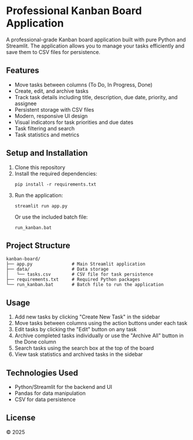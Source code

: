 # Professional Kanban Board Application

A professional-grade Kanban board application built with pure Python and Streamlit. The application allows you to manage your tasks efficiently and save them to CSV files for persistence.

## Features

- Move tasks between columns (To Do, In Progress, Done)
- Create, edit, and archive tasks
- Track task details including title, description, due date, priority, and assignee
- Persistent storage with CSV files
- Modern, responsive UI design
- Visual indicators for task priorities and due dates
- Task filtering and search
- Task statistics and metrics

## Setup and Installation

1. Clone this repository
2. Install the required dependencies:
   ```
   pip install -r requirements.txt
   ```
3. Run the application:
   ```
   streamlit run app.py
   ```
   Or use the included batch file:
   ```
   run_kanban.bat
   ```

## Project Structure

```
kanban-board/
├── app.py               # Main Streamlit application
├── data/                # Data storage
│   └── tasks.csv        # CSV file for task persistence
├── requirements.txt     # Required Python packages
└── run_kanban.bat       # Batch file to run the application
```

## Usage

1. Add new tasks by clicking "Create New Task" in the sidebar
2. Move tasks between columns using the action buttons under each task
3. Edit tasks by clicking the "Edit" button on any task
4. Archive completed tasks individually or use the "Archive All" button in the Done column
5. Search tasks using the search box at the top of the board
6. View task statistics and archived tasks in the sidebar

## Technologies Used

- Python/Streamlit for the backend and UI
- Pandas for data manipulation
- CSV for data persistence

## License

© 2025
